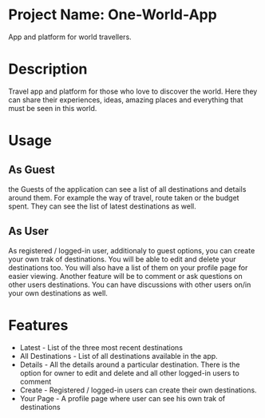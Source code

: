 # Project Name: One-World-App
App and platform for world travellers.

# Description
Travel app and platform for those who love to discover the world. 
Here they can share their experiences, ideas, amazing places and everything that must be seen in this world. 

# Usage
## As Guest
the Guests of the application can see a list of all destinations and details around them. 
For example the way of travel, route taken or the budget spent. 
They can see the list of latest destinations as well.
## As User
As registered / logged-in user, additionaly to guest options, you can create your own trak of destinations. 
You will be able to edit and delete your destinations too. 
You will also have a list of them on your profile page for easier viewing. 
Another feature will be to comment or ask questions on other users destinations. 
You can have discussions with other users on/in your own destinations as well.

# Features

- Latest - List of the three most recent destinations
- All Destinations - List of all destinations available in the app.
- Details - All the details around a particular destination. There is the option for owner to edit and delete and all other logged-in users to comment 
- Create -  Registered / logged-in users can create their own destinations.
- Your Page - A profile page where user can see his own trak of destinations 


